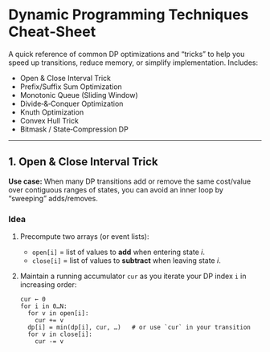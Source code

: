 # Dynamic Programming Techniques Cheat‑Sheet

A quick reference of common DP optimizations and “tricks” to help you speed up transitions, reduce memory, or simplify implementation. Includes:

- Open & Close Interval Trick  
- Prefix/Suffix Sum Optimization  
- Monotonic Queue (Sliding Window)  
- Divide‑&‑Conquer Optimization  
- Knuth Optimization  
- Convex Hull Trick  
- Bitmask / State‑Compression DP  

---

## 1. Open & Close Interval Trick

**Use case:** When many DP transitions add or remove the same cost/value over contiguous ranges of states, you can avoid an inner loop by “sweeping” adds/removes.

### Idea

1. Precompute two arrays (or event lists):  
   - `open[i]` = list of values to **add** when entering state _i_.  
   - `close[i]` = list of values to **subtract** when leaving state _i_.

2. Maintain a running accumulator `cur` as you iterate your DP index `i` in increasing order:
   ```pseudo
   cur ← 0
   for i in 0…N:
     for v in open[i]:
       cur += v
     dp[i] = min(dp[i], cur, …)   # or use `cur` in your transition
     for v in close[i]:
       cur -= v

